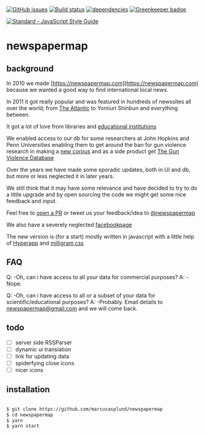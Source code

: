 [![GitHub issues](https://img.shields.io/github/issues/marcusasplund/newspapermap.svg)](https://github.com/marcusasplund/newspapermap/issues)
[![Build status](https://travis-ci.org/marcusasplund/newspapermap.svg?branch=master)](https://travis-ci.org/marcusasplund/newspapermap)
[![dependencies](https://david-dm.org/marcusasplund/hyperapp-todo-simple.svg)](https://david-dm.org/marcusasplund/hyperapp-todo-simple)
[![Greenkeeper badge](https://badges.greenkeeper.io/marcusasplund/newspapermap.svg)](https://greenkeeper.io/)

[![Standard - JavaScript Style Guide](https://cdn.rawgit.com/feross/standard/master/badge.svg)](https://github.com/feross/standard) 

# newspapermap

## background
In 2010 we made [https://newspapermap.com](https://newspapermap.com) because we wanted a good way to find international local news.

In 2011 it got really popular and was featured in hundreds of newssites all over the world; from [The Atlantic](https://www.theatlantic.com/technology/archive/2011/05/reading-the-worlds-press-from-luxembourg-to-djibouti/238943/) to Yomiuri Shinbun and everything between.

It got a lot of love from libraries and [educational institutions](https://www.google.se/search?q=site:.edu+newspapermap.com)

We enabled access to our db for some researchers at John Hopkins and Penn Universities enabling them to get around the ban for gun violence research in making a [new corpus](http://www.cs.jhu.edu/~anni/papers/alnc_lrec14.pdf) and as a side product get [The Gun Violence Database](https://www.ldc.upenn.edu/sites/www.ldc.upenn.edu/files/callison-burch_0.pdf)

Over the years we have made some sporadic updates, both in UI and db, but more or less neglected it in later years.

We still think that it may have some relevance and have decided to try to do a little upgrade and by open sourcing the code we might get some nice feedback and input.

Feel free to [open a PR](https://github.com/marcusasplund/newspapermap/pulls) or tweet us your feedback/idea to [@newspapermap](https://twitter.com/newspapermap)

We also have a severely neglected [facebookpage](https://facebook.com/newspapermap)

The new version is (for a start) mostly written in javascript with a little help of [Hyperapp](https://github.com/jorgebucaran/hyperapp) and [milligram css](https://milligram.io/)


## FAQ

Q: -Oh, can i have access to all your data for commercial purposes?
A: -Nope.

Q: -Oh, can i have access to all or a subset of your data for scientific/educational purposes?
A: -Probably. Email details to newspapermap@gmail.com and we will come back.

## todo

- [ ] server side RSSParser
- [ ] dynamic ui translation
- [ ] link for updating data
- [ ] spiderfying close icons
- [ ] nicer icons

## installation

````bash

$ git clone https://github.com/marcusasplund/newspapermap
$ cd newspapermap
$ yarn
$ yarn start

````
